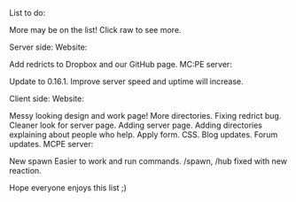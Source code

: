 List to do:

More may be on the list! Click raw to see more.

Server side:
Website:

Add redricts to Dropbox and our GitHub page.
MC:PE server:

Update to 0.16.1.
Improve server speed and uptime will increase.

Client side:
Website:

Messy looking design and work page!
More directories.
Fixing redrict bug.
Cleaner look for server page.
Adding server page.
Adding directories explaining about people who help.
Apply form.
CSS.
Blog updates.
Forum updates.
MCPE server:

New spawn
Easier to work and run commands.
/spawn, /hub fixed with new reaction.


Hope everyone enjoys this list ;)



